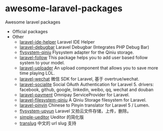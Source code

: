 # awesome-laravel-packages
Awesome laravel packages

* Official packages
* Other
    * <a target="_blank" href="https://github.com/barryvdh/laravel-ide-helper">laravel-ide-helper</a> Laravel IDE Helper
    * <a target="_blank" href="https://github.com/barryvdh/laravel-debugbar">laravel-debugbar</a> Laravel Debugbar (Integrates PHP Debug Bar)
    * <a target="_blank" href="https://github.com/overtrue/flysystem-qiniu">flysystem-qiniu</a> Flysystem adapter for the Qiniu storage.
    * <a target="_blank" href="https://github.com/overtrue/laravel-follow">laravel-follow</a> This package helps you to add user based follow system to your model.
    * <a target="_blank" href="https://github.com/overtrue/laravel-uploader">laravel-uploader</a> An upload component that allows you to save more time playing LOL.
    * <a target="_blank" href="https://github.com/overtrue/laravel-wechat">laravel-wechat</a> 微信 SDK for Laravel, 基于 overtrue/wechat.
    * <a target="_blank" href="https://github.com/overtrue/laravel-socialite">laravel-socialite</a> Social OAuth Authentication for Laravel 5. drivers: facebook, github, google, linkedin, weibo, qq, wechat and douban
    * <a target="_blank" href="https://github.com/overtrue/laravel-payment">laravel-payment</a> Omnipay ServiceProvider for Laravel.
    * <a target="_blank" href="https://github.com/overtrue/laravel-filesystem-qiniu">laravel-filesystem-qiniu</a> A Qiniu Storage filesystem for Laravel.
    * <a target="_blank" href="https://github.com/overtrue/laravel-pinyin">laravel-pinyin</a> Chinese to Pinyin translator for Laravel 5 / Lumen.
    * <a target="_blank" href="https://github.com/JellyBool/flysystem-upyun">flysystem-upyun</a> Laravel 又拍云文件存储，上传，删除。
    * <a target="_blank" href="https://github.com/JellyBool/simple-ueditor">simple-ueditor</a> Ueditor 的简化版
    * <a target="_blank" href="https://github.com/JellyBool/translug">translug</a> 中文的 url slug 支持
